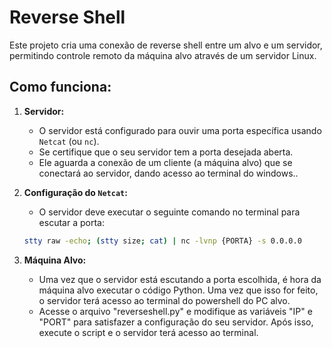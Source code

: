# Reverse Shell

Este projeto cria uma conexão de reverse shell entre um alvo e um servidor, permitindo controle remoto da máquina alvo através de um servidor Linux.

## Como funciona:

1. **Servidor:**
   - O servidor está configurado para ouvir uma porta específica usando `Netcat` (ou `nc`).
   - Se certifique que o seu servidor tem a porta desejada aberta.
   - Ele aguarda a conexão de um cliente (a máquina alvo) que se conectará ao servidor, dando acesso ao terminal do windows..

2. **Configuração do `Netcat`:**
   - O servidor deve executar o seguinte comando no terminal para escutar a porta:
   ```bash
   stty raw -echo; (stty size; cat) | nc -lvnp {PORTA} -s 0.0.0.0

3. **Máquina Alvo:**
   - Uma vez que o servidor está escutando a porta escolhida, é hora da máquina alvo executar o código Python. Uma vez que isso for feito, o servidor terá acesso ao terminal do powershell do PC alvo.
   - Acesse o arquivo "reverseshell.py" e modifique as variáveis "IP" e "PORT" para satisfazer a configuração do seu servidor. Após isso, execute o script e o servidor terá acesso ao terminal.
